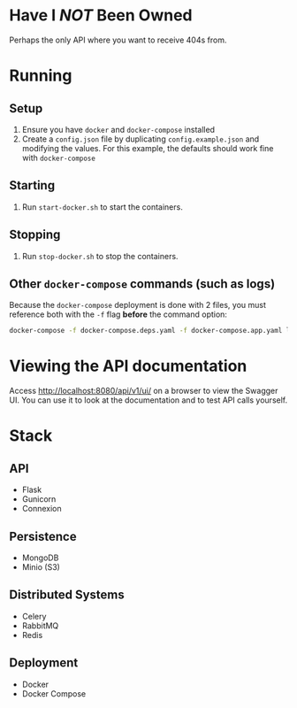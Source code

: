 # Have I _NOT_ Been Owned

Perhaps the only API where you want to receive 404s from.

# Running

## Setup

1. Ensure you have `docker` and `docker-compose` installed
1. Create a `config.json` file by duplicating `config.example.json` and modifying the values. For this example, the defaults should work fine with `docker-compose`

## Starting

1. Run `start-docker.sh` to start the containers.

## Stopping

1. Run `stop-docker.sh` to stop the containers.

## Other `docker-compose` commands (such as logs)

Because the `docker-compose` deployment is done with 2 files, you must reference both with the `-f` flag **before** the command option:

```bash
docker-compose -f docker-compose.deps.yaml -f docker-compose.app.yaml logs -f
```

# Viewing the API documentation

Access [http://localhost:8080/api/v1/ui/](http://localhost:8080/api/v1/ui/) on a browser to view the Swagger UI. You can use it to look at the documentation and to test API calls yourself.

# Stack

## API

- Flask
- Gunicorn 
- Connexion

## Persistence

- MongoDB
- Minio (S3)

## Distributed Systems

- Celery
- RabbitMQ
- Redis

## Deployment

- Docker
- Docker Compose
